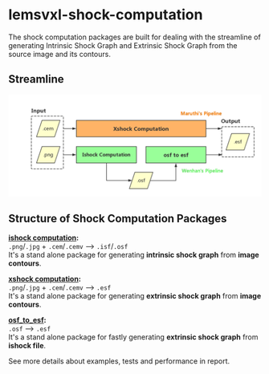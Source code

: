 # lemsvxl-shock-computation

The shock computation packages are built for dealing with the streamline of generating Intrinsic Shock Graph and Extrinsic Shock Graph
from the source image and its contours.

## Streamline

![streamline](https://github.com/wenhanshi/markdown-img-link/blob/master/two%20pipelines.png)

## Structure of Shock Computation Packages

__[ishock computation](https://github.com/wenhanshi/dbsk2d-ishock-computation):__  
`.png`/`.jpg` + `.cem`/`.cemv` --> `.isf`/`.osf`  
It's a stand alone package for generating __intrinsic shock graph__ from __image contours__.

__[xshock computation](https://github.com/wenhanshi/dbsk2d-xshock-computation):__  
`.png`/`.jpg` + `.cem`/`.cemv` --> `.esf`  
It's a stand alone package for generating __extrinsic shock graph__ from __image contours__.

__[osf_to_esf](https://github.com/wenhanshi/osf-to-esf):__  
`.osf` --> `.esf`  
It's a stand alone package for fastly generating __extrinsic shock graph__ from __ishock file__.

See more details about examples, tests and performance in report.
